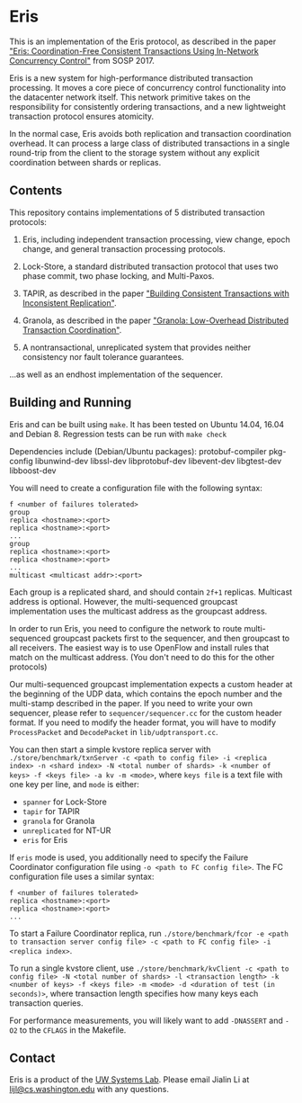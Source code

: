 # Eris

This is an implementation of the Eris protocol, as described in the paper
["Eris: Coordination-Free Consistent Transactions Using In-Network Concurrency Control"](https://homes.cs.washington.edu/~lijl/papers/eris-sosp17.pdf)
from SOSP 2017.

Eris is a new system for high-performance distributed transaction processing.
It moves a core piece of concurrency control functionality into the datacenter
network itself. This network primitive takes on the responsibility for
consistently ordering transactions, and a new lightweight transaction protocol
ensures atomicity.

In the normal case, Eris avoids both replication and transaction coordination
overhead. It can process a large class of distributed transactions in a
single round-trip from the client to the storage system without any explicit
coordination between shards or replicas.

## Contents

This repository contains implementations of 5 distributed transaction protocols:

1. Eris, including independent transaction processing, view change,
   epoch change, and general transaction processing protocols.

2. Lock-Store, a standard distributed transaction protocol that uses two phase
   commit, two phase locking, and Multi-Paxos.

3. TAPIR, as described in the paper
   ["Building Consistent Transactions with Inconsistent Replication"](https://homes.cs.washington.edu/~arvind/papers/tapir.pdf).

4. Granola, as described in the paper
   ["Granola: Low-Overhead Distributed Transaction Coordination"](https://www.usenix.org/system/files/conference/atc12/atc12-final118.pdf).

5. A nontransactional, unreplicated system that provides neither consistency nor
   fault tolerance guarantees.

...as well as an endhost implementation of the sequencer.

## Building and Running

Eris and can be built using `make`. It has been tested on Ubuntu 14.04,
16.04 and Debian 8. Regression tests can be run with `make check`

Dependencies include (Debian/Ubuntu packages):
  protobuf-compiler pkg-config libunwind-dev libssl-dev libprotobuf-dev libevent-dev libgtest-dev libboost-dev

You will need to create a configuration file with the following
syntax:

```
f <number of failures tolerated>
group
replica <hostname>:<port>
replica <hostname>:<port>
...
group
replica <hostname>:<port>
replica <hostname>:<port>
...
multicast <multicast addr>:<port>
```

Each group is a replicated shard, and should contain `2f+1` replicas. Multicast
address is optional. However, the multi-sequenced groupcast implementation
uses the multicast address as the groupcast address.

In order to run Eris, you need to configure the network to route multi-sequenced
groupcast packets first to the sequencer, and then groupcast to all receivers.
The easiest way is to use OpenFlow and install rules that match on the multicast
address. (You don't need to do this for the other protocols)

Our multi-sequenced groupcast implementation expects a custom header at the beginning
of the UDP data, which contains the epoch number and the multi-stamp described in the
paper. If you need to write your own sequencer, please refer to `sequencer/sequencer.cc`
for the custom header format. If you need to modify the header format, you will have
to modify `ProcessPacket` and `DecodePacket` in `lib/udptransport.cc`.

You can then start a simple kvstore replica server with
`./store/benchmark/txnServer -c <path to config file> -i <replica index> -n
<shard index> -N <total number of shards> -k <number of keys> -f <keys file> -a
kv -m <mode>`, where `keys file` is a text file with one key per line, and
`mode` is either:
  - `spanner` for Lock-Store
  - `tapir` for TAPIR
  - `granola` for Granola
  - `unreplicated` for NT-UR
  - `eris` for Eris

If `eris` mode is used, you additionally need to specify the Failure Coordinator
configuration file using `-o <path to FC config file>`. The FC configuration file
uses a similar syntax:

```
f <number of failures tolerated>
replica <hostname>:<port>
replica <hostname>:<port>
...
```

To start a Failure Coordinator replica, run `./store/benchmark/fcor
-e <path to transaction server config file> -c <path to FC config file>
-i <replica index>`.

To run a single kvstore client, use `./store/benchmark/kvClient -c <path to
config file> -N <total number of shards> -l <transaction length> -k <number of
keys> -f <keys file> -m <mode> -d <duration of test (in seconds)>`, where
transaction length specifies how many keys each transaction queries.

For performance measurements, you will likely want to add `-DNASSERT`
and `-O2` to the `CFLAGS` in the Makefile.

## Contact

Eris is a product of the
[UW Systems Lab](http://syslab.cs.washington.edu/). Please email Jialin
Li at lijl@cs.washington.edu with any questions.
